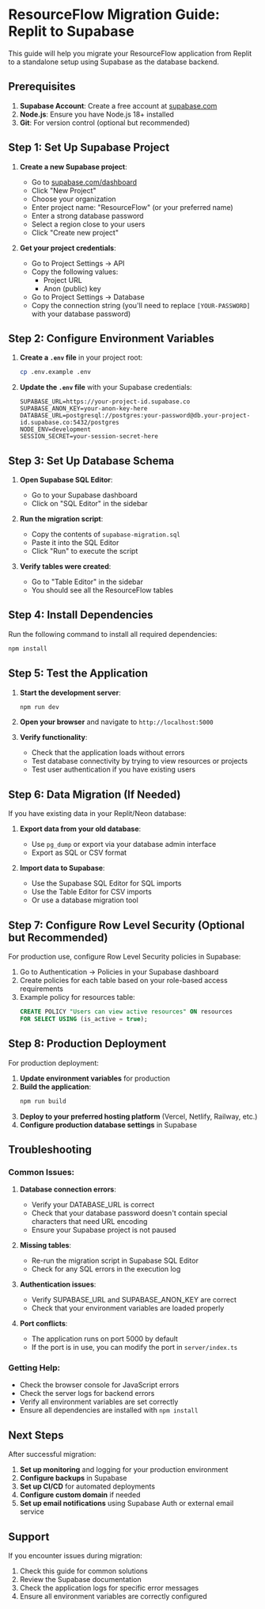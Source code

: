 # ResourceFlow Migration Guide: Replit to Supabase

This guide will help you migrate your ResourceFlow application from Replit to a standalone setup using Supabase as the database backend.

## Prerequisites

1. **Supabase Account**: Create a free account at [supabase.com](https://supabase.com)
2. **Node.js**: Ensure you have Node.js 18+ installed
3. **Git**: For version control (optional but recommended)

## Step 1: Set Up Supabase Project

1. **Create a new Supabase project**:
   - Go to [supabase.com/dashboard](https://supabase.com/dashboard)
   - Click "New Project"
   - Choose your organization
   - Enter project name: "ResourceFlow" (or your preferred name)
   - Enter a strong database password
   - Select a region close to your users
   - Click "Create new project"

2. **Get your project credentials**:
   - Go to Project Settings → API
   - Copy the following values:
     - Project URL
     - Anon (public) key
   - Go to Project Settings → Database
   - Copy the connection string (you'll need to replace `[YOUR-PASSWORD]` with your database password)

## Step 2: Configure Environment Variables

1. **Create a `.env` file** in your project root:
   ```bash
   cp .env.example .env
   ```

2. **Update the `.env` file** with your Supabase credentials:
   ```env
   SUPABASE_URL=https://your-project-id.supabase.co
   SUPABASE_ANON_KEY=your-anon-key-here
   DATABASE_URL=postgresql://postgres:your-password@db.your-project-id.supabase.co:5432/postgres
   NODE_ENV=development
   SESSION_SECRET=your-session-secret-here
   ```

## Step 3: Set Up Database Schema

1. **Open Supabase SQL Editor**:
   - Go to your Supabase dashboard
   - Click on "SQL Editor" in the sidebar

2. **Run the migration script**:
   - Copy the contents of `supabase-migration.sql`
   - Paste it into the SQL Editor
   - Click "Run" to execute the script

3. **Verify tables were created**:
   - Go to "Table Editor" in the sidebar
   - You should see all the ResourceFlow tables

## Step 4: Install Dependencies

Run the following command to install all required dependencies:

```bash
npm install
```

## Step 5: Test the Application

1. **Start the development server**:
   ```bash
   npm run dev
   ```

2. **Open your browser** and navigate to `http://localhost:5000`

3. **Verify functionality**:
   - Check that the application loads without errors
   - Test database connectivity by trying to view resources or projects
   - Test user authentication if you have existing users

## Step 6: Data Migration (If Needed)

If you have existing data in your Replit/Neon database:

1. **Export data from your old database**:
   - Use `pg_dump` or export via your database admin interface
   - Export as SQL or CSV format

2. **Import data to Supabase**:
   - Use the Supabase SQL Editor for SQL imports
   - Use the Table Editor for CSV imports
   - Or use a database migration tool

## Step 7: Configure Row Level Security (Optional but Recommended)

For production use, configure Row Level Security policies in Supabase:

1. Go to Authentication → Policies in your Supabase dashboard
2. Create policies for each table based on your role-based access requirements
3. Example policy for resources table:
   ```sql
   CREATE POLICY "Users can view active resources" ON resources
   FOR SELECT USING (is_active = true);
   ```

## Step 8: Production Deployment

For production deployment:

1. **Update environment variables** for production
2. **Build the application**:
   ```bash
   npm run build
   ```
3. **Deploy to your preferred hosting platform** (Vercel, Netlify, Railway, etc.)
4. **Configure production database settings** in Supabase

## Troubleshooting

### Common Issues:

1. **Database connection errors**:
   - Verify your DATABASE_URL is correct
   - Check that your database password doesn't contain special characters that need URL encoding
   - Ensure your Supabase project is not paused

2. **Missing tables**:
   - Re-run the migration script in Supabase SQL Editor
   - Check for any SQL errors in the execution log

3. **Authentication issues**:
   - Verify SUPABASE_URL and SUPABASE_ANON_KEY are correct
   - Check that your environment variables are loaded properly

4. **Port conflicts**:
   - The application runs on port 5000 by default
   - If the port is in use, you can modify the port in `server/index.ts`

### Getting Help:

- Check the browser console for JavaScript errors
- Check the server logs for backend errors
- Verify all environment variables are set correctly
- Ensure all dependencies are installed with `npm install`

## Next Steps

After successful migration:

1. **Set up monitoring** and logging for your production environment
2. **Configure backups** in Supabase
3. **Set up CI/CD** for automated deployments
4. **Configure custom domain** if needed
5. **Set up email notifications** using Supabase Auth or external email service

## Support

If you encounter issues during migration:

1. Check this guide for common solutions
2. Review the Supabase documentation
3. Check the application logs for specific error messages
4. Ensure all environment variables are correctly configured
